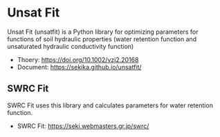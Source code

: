# Unsat Fit

Unsat Fit (unsatfit) is a Python library for optimizing parameters for functions of soil hydraulic properties (water retention function and unsaturated hydraulic conductivity function)

- Thoery: https://doi.org/10.1002/vzj2.20168
- Document: https://sekika.github.io/unsatfit/

## SWRC Fit

SWRC Fit uses this library and calculates parameters for water retention function.

- SWRC Fit: https://seki.webmasters.gr.jp/swrc/
